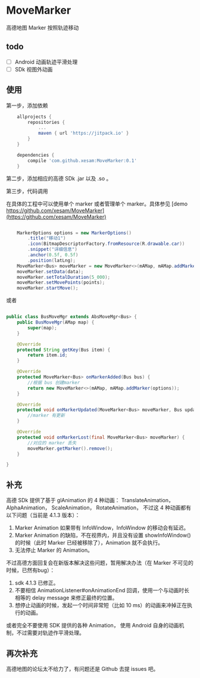 # MoveMarker

高德地图 Marker 按照轨迹移动

## todo

- [ ] Android 动画轨迹平滑处理
- [ ] SDk 视图外动画

## 使用

第一步，添加依赖

```gradle
	allprojects {
		repositories {
			...
			maven { url 'https://jitpack.io' }
		}
	}
```

```gradle
	dependencies {
        compile 'com.github.xesam:MoveMarker:0.1'
	}
```

第二步，添加相应的高德 SDk .jar 以及 .so 。

第三步，代码调用

在具体的工程中可以使用单个 marker 或者管理单个 marker。具体参见 [demo https://github.com/xesam/MoveMarker](https://github.com/xesam/MoveMarker)

```java

    MarkerOptions options = new MarkerOptions()
        .title("移动1")
        .icon(BitmapDescriptorFactory.fromResource(R.drawable.car))
        .snippet("详细信息")
        .anchor(0.5f, 0.5f)
        .position(latLng);
    MoveMarker<Bus> moveMarker = new MoveMarker<>(mAMap, mAMap.addMarker(options));
    moveMarker.setData(data);
    moveMarker.setTotalDuration(5_000);
    moveMarker.setMovePoints(points);
    moveMarker.startMove();

```

或者

```java

public class BusMoveMgr extends AbsMoveMgr<Bus> {
    public BusMoveMgr(AMap map) {
        super(map);
    }

    @Override
    protected String getKey(Bus item) {
        return item.id;
    }

    @Override
    protected MoveMarker<Bus> onMarkerAdded(Bus bus) {
        //根据 bus 创建marker
        return new MoveMarker<>(mAMap, mAMap.addMarker(options));
    }

    @Override
    protected void onMarkerUpdated(MoveMarker<Bus> moveMarker, Bus updated) {
        //marker 有更新
    }

    @Override
    protected void onMarkerLost(final MoveMarker<Bus> moveMarker) {
        //对应的 marker 丢失
        moveMarker.getMarker().remove();
    }

}

```

## 补充

高德 SDk 提供了基于 glAnimation 的 4 种动画： TranslateAnimation， AlphaAnimation， ScaleAnimation， RotateAnimation，
不过这 4 种动画都有以下问题（当前是 4.1.3 版本）：

1. Marker Animation 如果带有 InfoWindow，InfoWindow 的移动会有延迟。
2. Marker Animation 的缺陷，不在视界内，并且没有设置 showInfoWindow() 的时候（此时 Marker 已经被移除了），Animation 就不会执行。
3. 无法停止 Marker 的 Animation。

不过高德方面回复会在新版本解决这些问题，暂用解决办法（在 Marker 不可见的时候，已然有bug）：

1. sdk 4.1.3 已修正。
2. 不要相信 AnimationListener#onAnimationEnd 回调，使用一个与动画时长相等的 delay message 来修正最终的位置。
3. 想停止动画的时候，发起一个时间非常短（比如 10 ms）的动画来冲掉正在执行的动画。

或者完全不要使用 SDK 提供的各种 Animation， 使用 Android 自身的动画机制，不过需要对轨迹作平滑处理。

## 再次补充
高德地图的论坛太不给力了，有问题还是 Github 去提 issues 吧。

